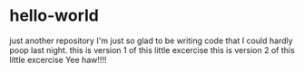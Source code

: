 # hello-world
just another repository
I'm just so glad to be writing code that I could hardly poop last night.
this is version 1 of this little excercise
this is version 2 of this little excercise Yee haw!!!!
